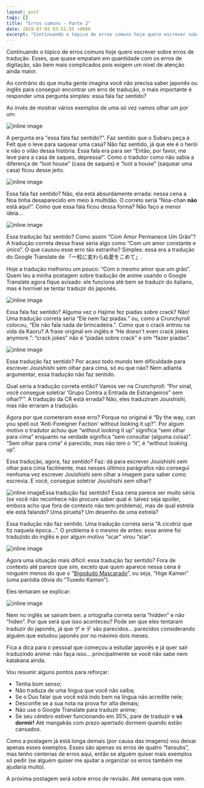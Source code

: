 ```yaml
---
layout: post
tags: []
title: "Erros comuns - Parte 2"
date: 2019-07-03 03:51:55 +0000
excerpt: "Continuando o tópico de erros comuns hoje quero escrever sobre erros de tradução. Esses, que quase empatam em quantidade com os erros de..."
---
```


Continuando o tópico de erros comuns hoje quero escrever sobre erros de tradução. Esses, que quase empatam em quantidade com os erros de digitação, são bem mais complicados pois exigem um nível de atenção ainda maior.

Ao contrário do que muita gente imagina você não precisa saber japonês ou inglês para conseguir encontrar um erro de tradução, o mais importante é responder uma pergunta simples: essa fala faz sentido?

Ao invés de mostrar vários exemplos de uma só vez vamos olhar um por um:

![inline image](https://i.imgur.com/6tzlTle.png)

A pergunta era "essa fala faz sentido?". Faz sentido que o Subaru peça à Felt que o leve para saquear uma casa? Não faz sentido, já que ele é o herói e não o vilão dessa história. Essa fala era para ser “Então, por favor, me leve para a casa de saques, depressa!”. Como o tradutor como não sabia a diferença de “loot house” (casa de saques) e “loot a house” (saquear uma casa) ficou desse jeito.

![inline image](https://i.imgur.com/MKztdZM.png)

Essa fala faz sentido? Não, ela está absurdamente errada: nessa cena a Noa tinha desaparecido em meio à multidão. O correto seria “Noa-chan **não** está aqui!”. Como que essa fala ficou dessa forma? Não faço a menor ideia...

![inline image](https://i.imgur.com/kmFtkIn.png)

Essa tradução faz sentido? Como assim “Com Amor Permanece Um Grão”? A tradução correta dessa frase seria algo como “Com um amor constante e único”. O que causou esse erro tão estranho? Simples: essa era a tradução do Google Translate de 「一粒に変わらぬ愛をこめて」.

Hoje a tradução melhorou um pouco: “Com o mesmo amor que um grão”. Quem leu a minha postagem sobre tradução de anime usando o Google Translate agora fique avisado: ele funciona até bem se traduzir do italiano, mas é horrível se tentar traduzir do japonês.

![inline image](https://i.imgur.com/YQ8pwFl.png)

Essa fala faz sentido? Alguma vez o Hajime fez piadas sobre crack? Não! Uma tradução correta seria “Ele nem faz piadas.” ou, como a Crunchyroll colocou, “Ele não fala nada de brincadeira.”. Como que o crack entrou na vida da Kaoru? A frase original em inglês é “He doesn't even crack jokes anymore.”: “crack jokes” não é “piadas sobre crack” e sim “fazer piadas”.

![inline image](https://i.imgur.com/aKAiZ0o.png)

Essa tradução faz sentido? Por acaso todo mundo tem dificuldade para escrever Jouishishi sem olhar para cima, só eu que não? Nem adianta argumentar, essa tradução não faz sentido.

Qual seria a tradução correta então? Vamos ver na Crunchyroll: “Por sinal, você consegue soletrar ‘Grupo Contra a Entrada de Estrangeiros" sem olhar?’”. A tradução da CR está errada? Não, eles traduziram Jouishishi, mas não erraram a tradução.

Agora por que cometeram esse erro? Porque no original é “By the way, can you spell out 'Anti-Foreigner Faction' without looking it up?”. Por algum motivo o tradutor achou que “without looking it up” significa “sem olhar para cima” enquanto na verdade significa “sem consultar (alguma coisa)”. “Sem olhar para cima” é parecido, mas não tem o “it”, é “without looking up”.

Essa tradução, agora, faz sentido? Faz: dá para escrever Jouishishi sem olhar para cima facilmente, mas nesses últimos parágrafos não consegui nenhuma vez escrever Jouishishi sem olhar a imagem para saber como escrevia. E você, consegue soletrar Jouishishi sem olhar?

![inline image](https://i.imgur.com/nA9MU9o.png)Essa tradução faz sentido? Essa cena parece ser muito séria (se você não reconhece não procure saber qual é: talvez seja spoiler, embora acho que fora de contexto não tem problema), mas de qual estrela ele está falando? Uma pirueta? Um desenho de uma estrela?

Essa tradução não faz sentido. Uma tradução correta seria “A *cicatriz* que fiz naquela época…”. O problema é o mesmo de antes: esse anime foi traduzido do inglês e por algum motivo “scar” virou “star”. 

![inline image](https://i.imgur.com/8ApxkOa.png)

Agora uma situação mais difícil: essa tradução faz sentido? Fora de contexto até parece que sim, exceto que quem aparece nessa cena é ninguém menos do que o “[Bigodudo Mascarado](https://haruhi.fandom.com/wiki/Masked_Mustache!)”, ou seja, “Hige Kamen” (uma paródia óbvia do “Tuxedo Kamen”).

Eles tentaram se explicar:

![inline image](https://i.imgur.com/FEFYEPI.png)

Nem no inglês se saíram bem: a ortografia correta seria “hidden” e não “hiden”. Por que será que isso aconteceu? Pode ser que eles tentaram traduzir do japonês, já que ゲ e デ são parecidos… parecidos considerando alguém que estudou japonês por no máximo dois meses.

Fica a dica para o pessoal que começou a estudar japonês e já quer sair traduzindo anime: não faça isso… principalmente se você não sabe nem katakana ainda.

Vou resumir alguns pontos para reforçar:

* Tenha bom senso;
* Não traduza de uma língua que você não saiba;
* Se o Duo falar que você está indo bem na língua não acredite nele;
* Desconfie se a sua nota na prova for alta demais;
* Não use o Google Translate para traduzir anime;
* Se seu cérebro estiver funcionando em 35%, pare de traduzir e **vá dormir!**  Até mangakás com prazo apertado dormem quando estão cansados.

Como a postagem já está longa demais (por causa das imagens) vou deixar apenas esses exemplos. Esses são apenas os erros de quatro “fansubs”, mas tenho centenas de erros aqui, então se alguém quiser mais exemplos só pedir (se alguém quiser me ajudar a organizar os erros também me ajudaria muito).

A próxima postagem será sobre erros de revisão. Até semana que vem.